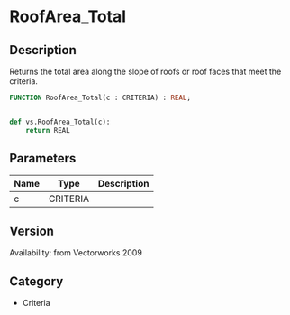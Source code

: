 # RoofArea_Total

## Description
Returns the total area along the slope of roofs or roof faces that meet the criteria.

```pascal
FUNCTION RoofArea_Total(c : CRITERIA) : REAL;
```

```python

def vs.RoofArea_Total(c):
    return REAL
```

## Parameters
|Name|Type|Description|
|---|---|---|
|c|CRITERIA||

## Version
Availability: from Vectorworks 2009
## Category
* Criteria

